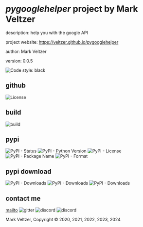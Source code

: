 # *pygooglehelper* project by Mark Veltzer

description: help you with the google API

project website: https://veltzer.github.io/pygooglehelper

author: Mark Veltzer

version: 0.0.5

![Code style: black](https://img.shields.io/badge/code%20style-black-000000.svg)

## github

![License](https://img.shields.io/github/license/veltzer/pygooglehelper)

## build

![build](https://github.com/veltzer/pygooglehelper/workflows/build/badge.svg)

## pypi

![PyPI - Status](https://img.shields.io/pypi/status/pygooglehelper)
![PyPI - Python Version](https://img.shields.io/pypi/pyversions/pygooglehelper)
![PyPI - License](https://img.shields.io/pypi/l/pygooglehelper)
![PyPI - Package Name](https://img.shields.io/pypi/v/pygooglehelper)
![PyPI - Format](https://img.shields.io/pypi/format/pygooglehelper)

## pypi download

![PyPI - Downloads](https://img.shields.io/pypi/dd/pygooglehelper)
![PyPI - Downloads](https://img.shields.io/pypi/dw/pygooglehelper)
![PyPI - Downloads](https://img.shields.io/pypi/dm/pygooglehelper)



## contact me
[mailto](mailto:mark.veltzer@gmail.com)
![gitter](https://img.shields.io/gitter/room/veltzer/mark.veltzer)
![discord](https://img.shields.io/discord/719336281624281119)
![discord](https://img.shields.io/discord/719336282194444302)

Mark Veltzer, Copyright © 2020, 2021, 2022, 2023, 2024
